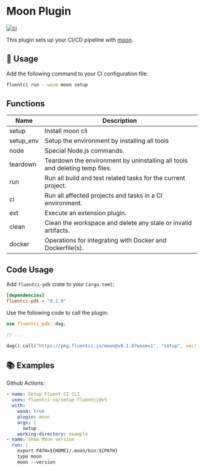 # Moon Plugin

[![ci](https://github.com/fluentci-io/moon-plugin/actions/workflows/ci.yml/badge.svg)](https://github.com/fluentci-io/moon-plugin/actions/workflows/ci.yml)

This plugin sets up your CI/CD pipeline with [moon](https://moonrepo.dev/moon).

## 🚀 Usage

Add the following command to your CI configuration file:

```bash
fluentci run --wasm moon setup
```

## Functions

| Name      | Description                                   |
| --------- | --------------------------------------------- |
| setup     | Install moon cli                              |
| setup_env | Setup the environment by installing all tools |
| node      | Special Node.js commands.                     |
| teardown  | Teardown the environment by uninstalling all tools and deleting temp files. |
| run       | Run all build and test related tasks for the current project.    |
| ci        | Run all affected projects and tasks in a CI environment. |
| ext       | Execute an extension plugin.  |
| clean     | Clean the workspace and delete any stale or invalid artifacts. |
| docker    | Operations for integrating with Docker and Dockerfile(s). |

## Code Usage

Add `fluentci-pdk` crate to your `Cargo.toml`:

```toml
[dependencies]
fluentci-pdk = "0.1.9"
```

Use the following code to call the plugin:

```rust
use fluentci_pdk::dag;

// ...

dag().call("https://pkg.fluentci.io/moon@v0.1.0?wasm=1", "setup", vec![])?;
```

## 📚 Examples

Github Actions:

```yaml
- name: Setup Fluent CI CLI
  uses: fluentci-io/setup-fluentci@v5
  with:
    wasm: true
    plugin: moon
    args: |
      setup
    working-directory: example
- name: Show Moon version
  run: |
    export PATH=${HOME}/.moon/bin:${PATH}
    type moon
    moon --version
```
